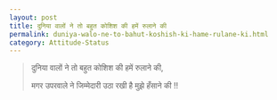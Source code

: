 ```yaml
---
layout: post
title: दुनिया वालों ने तो बहुत कोशिश की हमें रुलाने की
permalink: duniya-walo-ne-to-bahut-koshish-ki-hame-rulane-ki.html
category: Attitude-Status
---
```

> दुनिया वालों ने तो बहुत कोशिश की हमें रुलाने की, 
> 
> मगर उपरवाले ने जिम्मेदारी उठा रखी है मुझे हँसाने की !! 
